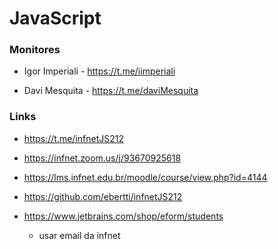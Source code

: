 # JavaScript


### Monitores

* Igor Imperiali - https://t.me/iimperiali
  
* Davi Mesquita - https://t.me/daviMesquita

### Links

* https://t.me/infnetJS212

* https://infnet.zoom.us/j/93670925618

* https://lms.infnet.edu.br/moodle/course/view.php?id=4144

* https://github.com/ebertti/infnetJS212

* https://www.jetbrains.com/shop/eform/students
    * usar email da infnet
